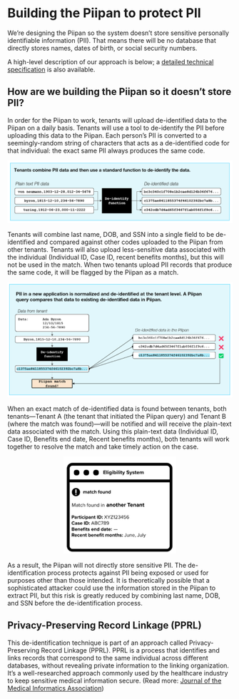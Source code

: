 # Building the Piipan to protect PII

We’re designing the Piipan so the system doesn’t store sensitive personally identifiable information (PII). That means there will be no database that directly stores names, dates of birth, or social security numbers.

A high-level description of our approach is below; a [detailed technical specification](./pprl.md) is also available.

## How are we building the Piipan so it doesn’t store PII? 

In order for the Piipan to work, tenants will upload de-identified data to the Piipan on a daily basis. Tenants will use a tool to de-identify the PII before uploading this data to the Piipan. Each person’s PII is converted to a seemingly-random string of characters that acts as a de-identified code for that individual: the exact same PII always produces the same code. 

<p align="center">
  <a href="./diagrams/combine-and-deidentify.png"><img src="./diagrams/combine-and-deidentify.png" alt="Tenants combine and de-identify PII"></a>
  <!-- Google Slides: https://docs.google.com/presentation/d/1Lctqx9EuGvC9M5PGgQK6zXSiMfUWyafaX00KlZDhx4c/edit#slide=id.ged2784a5aa_0_456 -->
</p>

Tenants will combine last name, DOB, and SSN into a single field to be de-identified and compared against other codes uploaded to the Piipan from other tenants. Tenants will also upload less-sensitive data associated with the individual (Individual ID, Case ID, recent benefits months), but this will not be used in the match. When two tenants upload PII records that produce the same code, it will be flagged by the Piipan as a match.  

<p align="center">
  <a href="./diagrams/match-process.png"><img src="./diagrams/match-process.png" alt="De-identify query to find match"></a>
  <!-- Google Slides: https://docs.google.com/presentation/d/1Lctqx9EuGvC9M5PGgQK6zXSiMfUWyafaX00KlZDhx4c/edit#slide=id.ged2784a5aa_0_484 -->
</p>

When an exact match of de-identified data is found between tenants, both tenants—Tenant A (the tenant that initiated the Piipan query) and Tenant B (where the match was found)—will be notified and will receive the plain-text data associated with the match. Using this plain-text data (Individual ID, Case ID, Benefits end date, Recent benefits months), both tenants will work together to resolve the match and take timely action on the case. 

<p align="center">
  <a href="./diagrams/match-result.png"><img src="./diagrams/match-result.png" alt="Tenant sees match in real-time" width="50%"></a>
  <!-- Google Slides: https://docs.google.com/presentation/d/1Lctqx9EuGvC9M5PGgQK6zXSiMfUWyafaX00KlZDhx4c/edit#slide=id.ged2784a5aa_1_0 -->
</p>

As a result, the Piipan will not directly store sensitive PII. The de-identification process protects against PII being exposed or used for purposes other than those intended. It is theoretically possible that a sophisticated attacker could use the information stored in the Piipan to extract PII, but this risk is greatly reduced by combining last name, DOB, and SSN before the de-identification process.

## Privacy-Preserving Record Linkage (PPRL)

This de-identification technique is part of an approach called Privacy-Preserving Record Linkage (PPRL). PPRL is a process that identifies and links records that correspond to the same individual across different databases, without revealing private information to the linking organization. It’s a well-researched approach commonly used by the healthcare industry to keep sensitive medical information secure. (Read more: [Journal of the Medical Informatics Association](https://www.ncbi.nlm.nih.gov/pmc/articles/PMC5009931/))

